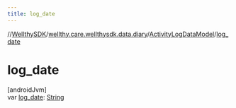 ```yaml
---
title: log_date
---
```

//[WellthySDK](../../../index.html)/[wellthy.care.wellthysdk.data.diary](../index.html)/[ActivityLogDataModel](index.html)/[log_date](log_date.html)



# log_date



[androidJvm]\
var [log_date](log_date.html): [String](https://kotlinlang.org/api/latest/jvm/stdlib/kotlin/-string/index.html)




